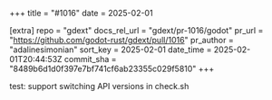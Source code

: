 +++
title = "#1016"
date = 2025-02-01

[extra]
repo = "gdext"
docs_rel_url = "gdext/pr-1016/godot"
pr_url = "https://github.com/godot-rust/gdext/pull/1016"
pr_author = "adalinesimonian"
sort_key = 2025-02-01
date_time = 2025-02-01T20:44:53Z
commit_sha = "8489b6d1d0f397e7bf741cf6ab23355c029f5810"
+++

test: support switching API versions in check.sh
